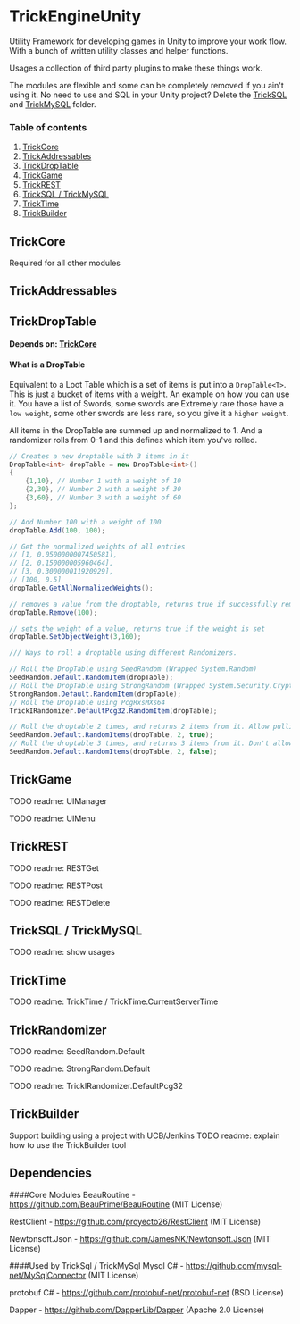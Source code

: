 # TrickEngineUnity
Utility Framework for developing games in Unity to improve your work flow. With a bunch of written utility classes and helper functions.

Usages a collection of third party plugins to make these things work. 

The modules are flexible and some can be completely removed if you ain't using it. No need to use and SQL in your Unity project? Delete the [TrickSQL](#tricksql--trickmysql) and [TrickMySQL](#tricksql--trickmysql) folder.

### Table of contents
1. [TrickCore](#trickcore)
2. [TrickAddressables](#trickaddressables)
3. [TrickDropTable](#trickdroptable)
4. [TrickGame](#trickgame)
5. [TrickREST](#trickrest)
6. [TrickSQL / TrickMySQL](#tricksql--trickmysql)
7. [TrickTime](#tricktime)
8. [TrickBuilder](#trickbuilder)

## TrickCore
Required for all other modules

## TrickAddressables

## TrickDropTable

#### Depends on: [TrickCore](#trickcore)

#### What is a DropTable
Equivalent to a Loot Table which is a set of items is put into a ``DropTable<T>``. This is just a bucket of items with a weight. 
An example on how you can use it. You have a list of Swords, some swords are Extremely rare those have a `low weight`, some other swords are less rare, so you give it a `higher weight`. 

All items in the DropTable are summed up and normalized to 1. And a randomizer rolls from 0-1 and this defines which item you've rolled.

````csharp
// Creates a new droptable with 3 items in it 
DropTable<int> dropTable = new DropTable<int>()
{
    {1,10}, // Number 1 with a weight of 10 
    {2,30}, // Number 2 with a weight of 30  
    {3,60}, // Number 3 with a weight of 60
};

// Add Number 100 with a weight of 100
dropTable.Add(100, 100);

// Get the normalized weights of all entries
// [1, 0.0500000007450581],
// [2, 0.150000005960464],
// [3, 0.300000011920929],
// [100, 0.5]
dropTable.GetAllNormalizedWeights();

// removes a value from the droptable, returns true if successfully removed
dropTable.Remove(100);

// sets the weight of a value, returns true if the weight is set
dropTable.SetObjectWeight(3,160);

/// Ways to roll a droptable using different Randomizers.

// Roll the DropTable using SeedRandom (Wrapped System.Random)
SeedRandom.Default.RandomItem(dropTable);
// Roll the DropTable using StrongRandom (Wrapped System.Security.Cryptography.RandomNumberGenerator)
StrongRandom.Default.RandomItem(dropTable);
// Roll the DropTable using PcgRxsMXs64
TrickIRandomizer.DefaultPcg32.RandomItem(dropTable);

// Roll the droptable 2 times, and returns 2 items from it. Allow pulling duplicates
SeedRandom.Default.RandomItems(dropTable, 2, true);
// Roll the droptable 3 times, and returns 3 items from it. Don't allow pulling duplicates
SeedRandom.Default.RandomItems(dropTable, 2, false);
````

## TrickGame

TODO readme: UIManager

TODO readme: UIMenu

## TrickREST

TODO readme: RESTGet<T>

TODO readme: RESTPost<T>

TODO readme: RESTDelete<T>

## TrickSQL / TrickMySQL

TODO readme: show usages


## TrickTime

TODO readme: TrickTime / TrickTime.CurrentServerTime

## TrickRandomizer

TODO readme: SeedRandom.Default

TODO readme: StrongRandom.Default

TODO readme: TrickIRandomizer.DefaultPcg32

## TrickBuilder

Support building using a project with UCB/Jenkins
TODO readme: explain how to use the TrickBuilder tool

## Dependencies

####Core Modules
BeauRoutine - https://github.com/BeauPrime/BeauRoutine (MIT License)

RestClient - https://github.com/proyecto26/RestClient (MIT License)

Newtonsoft.Json - https://github.com/JamesNK/Newtonsoft.Json (MIT License)

####Used by TrickSql / TrickMySql
Mysql C# - https://github.com/mysql-net/MySqlConnector (MIT License)

protobuf C# - https://github.com/protobuf-net/protobuf-net (BSD License)

Dapper - https://github.com/DapperLib/Dapper (Apache 2.0 License)